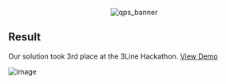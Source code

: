 <p align="center">
  <img src="https://i.imgur.com/NCI9uO5.png" alt="qps_banner" width="full" />
</p>

## Result

Our solution took 3rd place at the 3Line Hackathon. [View Demo](https://www.youtube.com/watch?v=zyBEky7DJCM)

![image](https://user-images.githubusercontent.com/69642932/234376832-c2e51322-3498-4c96-a664-7d27ad885cc1.png)
